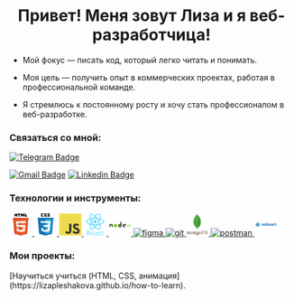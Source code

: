 <h1 align="center">Привет! Меня зовут Лиза и я веб-разработчица!</h1> 

- Мой фокус — писать код, который легко читать и понимать.

- Моя цель — получить опыт в коммерческих проектах, работая в профессиональной команде.
  
- Я стремлюсь к постоянному росту и хочу стать профессионалом в веб-разработке.

 <h3 align="left">Связаться со мной:</h3>

 [![Telegram Badge](https://img.shields.io/badge/-LizaPleshakova-blue?style=flat&logo=Telegram&logoColor=white)](https://t.me/LizaPleshakova) 

 [![Gmail Badge](https://img.shields.io/badge/Gmail-D14836?style=for-the-badge&logo=gmail&logoColor=white)](mailto:liza.pleshakova@gmail.com) [![Linkedin Badge](https://img.shields.io/badge/LinkedIn-0077B5?style=for-the-badge&logo=linkedin&logoColor=white)](https://www.linkedin.com/in/elizaveta-pleshakova-83516566/) 


 <h3 align="left">Технологии и инструменты:</h3>
 <a href="https://www.w3.org/html/" target="_blank" rel="noreferrer"> <img src="https://raw.githubusercontent.com/devicons/devicon/master/icons/html5/html5-original-wordmark.svg" alt="html5" width="40" height="40"/> </a> 
 <a href="https://www.w3schools.com/css/" target="_blank" rel="noreferrer"> <img src="https://raw.githubusercontent.com/devicons/devicon/master/icons/css3/css3-original-wordmark.svg" alt="css3" width="40" height="40"/> </a> 
 <a href="https://developer.mozilla.org/en-US/docs/Web/JavaScript" target="_blank" rel="noreferrer"> <img src="https://raw.githubusercontent.com/devicons/devicon/master/icons/javascript/javascript-original.svg" alt="javascript" width="40" height="40"/> </a> 
 <a href="https://reactjs.org/" target="_blank" rel="noreferrer"> <img src="https://raw.githubusercontent.com/devicons/devicon/master/icons/react/react-original-wordmark.svg" alt="react" width="40" height="40"/> </a> 
 <a href="https://nodejs.org" target="_blank" rel="noreferrer"> <img src="https://raw.githubusercontent.com/devicons/devicon/master/icons/nodejs/nodejs-original-wordmark.svg" alt="nodejs" width="40" height="40"/> </a>
 <a href="https://www.figma.com/" target="_blank" rel="noreferrer"> <img src="https://www.vectorlogo.zone/logos/figma/figma-icon.svg" alt="figma" width="40" height="40"/> </a> <a href="https://git-scm.com/" target="_blank" rel="noreferrer"> <img src="https://www.vectorlogo.zone/logos/git-scm/git-scm-icon.svg" alt="git" width="40" height="40"/> </a> 
 <a href="https://www.mongodb.com/" target="_blank" rel="noreferrer"> <img src="https://raw.githubusercontent.com/devicons/devicon/master/icons/mongodb/mongodb-original-wordmark.svg" alt="mongodb" width="40" height="40"/> </a> 
 <a href="https://postman.com" target="_blank" rel="noreferrer"> <img src="https://www.vectorlogo.zone/logos/getpostman/getpostman-icon.svg" alt="postman" width="40" height="40"/> </a> 
 <a href="https://webpack.js.org" target="_blank" rel="noreferrer"> <img src="https://raw.githubusercontent.com/devicons/devicon/d00d0969292a6569d45b06d3f350f463a0107b0d/icons/webpack/webpack-original-wordmark.svg" alt="webpack" width="40" height="40"/> </a> 

  <h3 align="left">Мои проекты:</h3>
  [Научиться учиться (HTML, CSS, анимация](https://lizapleshakova.github.io/how-to-learn).


